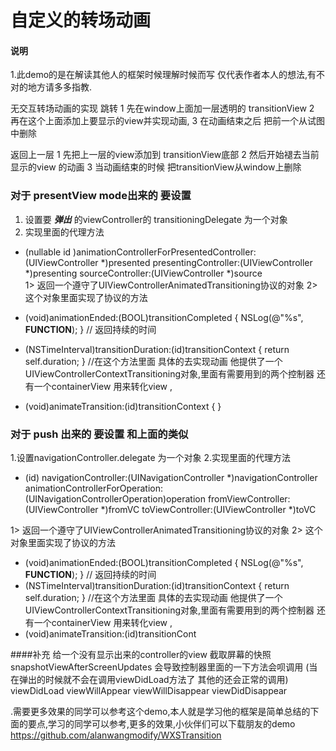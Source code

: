 # 自定义的转场动画 
#### 说明
1.此demo的是在解读其他人的框架时候理解时候而写 仅代表作者本人的想法,有不对的地方请多多指教.


无交互转场动画的实现 
跳转
1 先在window上面加一层透明的 transitionView 
2 再在这个上面添加上要显示的view并实现动画,
3 在动画结束之后 把前一个从试图中删除  

返回上一层
1 先把上一层的view添加到 transitionView底部
2 然后开始褪去当前显示的view 的动画 
3 当动画结束的时候 把transitionView从window上删除


### 对于 presentView mode出来的 要设置

1. 设置要 ***弹出***  的viewController的 transitioningDelegate 为一个对象 
2. 实现里面的代理方法 
 - (nullable id <UIViewControllerAnimatedTransitioning>)animationControllerForPresentedController:(UIViewController *)presented presentingController:(UIViewController *)presenting sourceController:(UIViewController *)source   
 1> 返回一个遵守了UIViewControllerAnimatedTransitioning协议的对象 
 2> 这个对象里面实现了协议的方法

- (void)animationEnded:(BOOL)transitionCompleted {
  NSLog(@"%s", __FUNCTION__);
}
// 返回持续的时间
- (NSTimeInterval)transitionDuration:(id<UIViewControllerContextTransitioning>)transitionContext {
  return self.duration;
}
//在这个方法里面 具体的去实现动画 他提供了一个 UIViewControllerContextTransitioning对象,里面有需要用到的两个控制器 还有一个containerView 用来转化view ,
- (void)animateTransition:(id<UIViewControllerContextTransitioning>)transitionContext {
}
### 对于 push 出来的 要设置 和上面的类似 
1.设置navigationController.delegate 为一个对象 
2.实现里面的代理方法 
- (id<UIViewControllerAnimatedTransitioning>) navigationController:(UINavigationController *)navigationController animationControllerForOperation:(UINavigationControllerOperation)operation fromViewController:(UIViewController *)fromVC toViewController:(UIViewController *)toVC

1> 返回一个遵守了UIViewControllerAnimatedTransitioning协议的对象 
2> 这个对象里面实现了协议的方法

- (void)animationEnded:(BOOL)transitionCompleted {
  NSLog(@"%s", __FUNCTION__);
}
// 返回持续的时间
- (NSTimeInterval)transitionDuration:(id<UIViewControllerContextTransitioning>)transitionContext {
  return self.duration;
}
//在这个方法里面 具体的去实现动画 他提供了一个 UIViewControllerContextTransitioning对象,里面有需要用到的两个控制器 还有一个containerView 用来转化view ,
- (void)animateTransition:(id<UIViewControllerContextTransitioning>)transitionCont



####补充
给一个没有显示出来的controller的view 截取屏幕的快照 snapshotViewAfterScreenUpdates 会导致控制器里面的一下方法会呗调用 (当在弹出的时候就不会在调用viewDidLoad方法了 其他的还会正常的调用)
viewDidLoad
viewWillAppear
viewWillDisappear
viewDidDisappear


.需要更多效果的同学可以参考这个demo,本人就是学习他的框架是简单总结的下面的要点,学习的同学可以参考,更多的效果,小伙伴们可以下载朋友的demo
<https://github.com/alanwangmodify/WXSTransition>


